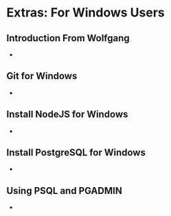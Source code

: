 # Extras: For Windows Users

## Introduction From Wolfgang
- 

## Git for Windows
- 

## Install NodeJS for Windows
- 

## Install PostgreSQL for Windows
- 

## Using PSQL and PGADMIN
- 

